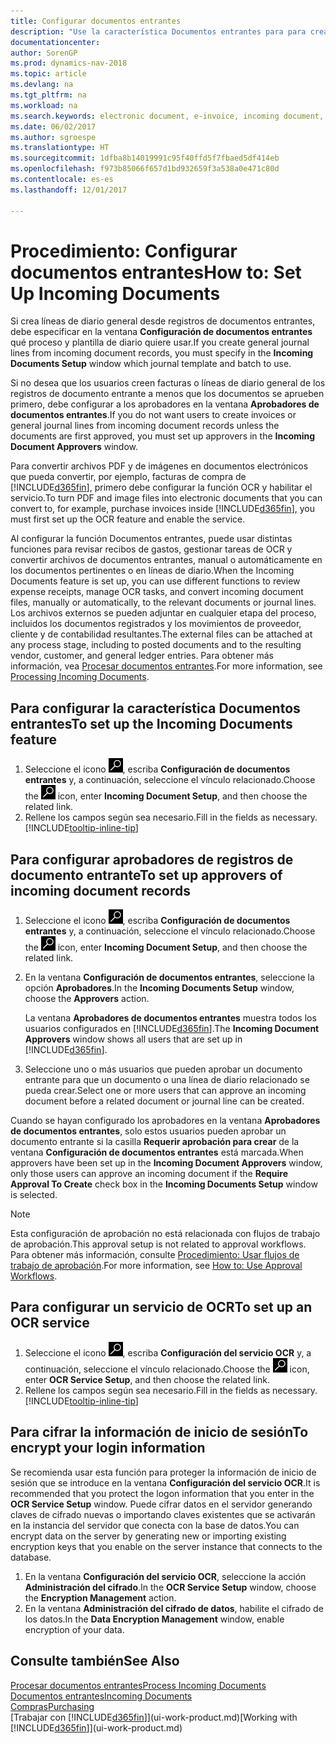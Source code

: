 ```yaml
---
title: Configurar documentos entrantes
description: "Use la característica Documentos entrantes para para crear documentos electrónicos, administrar las tareas de OCR, importar facturas y convertir los archivos de imagen."
documentationcenter: 
author: SorenGP
ms.prod: dynamics-nav-2018
ms.topic: article
ms.devlang: na
ms.tgt_pltfrm: na
ms.workload: na
ms.search.keywords: electronic document, e-invoice, incoming document, OCR, ecommerce, document exchange, import invoice
ms.date: 06/02/2017
ms.author: sgroespe
ms.translationtype: HT
ms.sourcegitcommit: 1dfba8b14019991c95f40ffd5f7fbaed5df414eb
ms.openlocfilehash: f973b85066f657d1bd932659f3a538a0e471c80d
ms.contentlocale: es-es
ms.lasthandoff: 12/01/2017

---
```

# <a name="how-to-set-up-incoming-documents"></a><span data-ttu-id="4131d-103">Procedimiento: Configurar documentos entrantes</span><span class="sxs-lookup"><span data-stu-id="4131d-103">How to: Set Up Incoming Documents</span></span>
<span data-ttu-id="4131d-104">Si crea líneas de diario general desde registros de documentos entrantes, debe especificar en la ventana **Configuración de documentos entrantes** qué proceso y plantilla de diario quiere usar.</span><span class="sxs-lookup"><span data-stu-id="4131d-104">If you create general journal lines from incoming document records, you must specify in the **Incoming Documents Setup** window which journal template and batch to use.</span></span>

<span data-ttu-id="4131d-105">Si no desea que los usuarios creen facturas o líneas de diario general de los registros de documento entrante a menos que los documentos se aprueben primero, debe configurar a los aprobadores en la ventana **Aprobadores de documentos entrantes**.</span><span class="sxs-lookup"><span data-stu-id="4131d-105">If you do not want users to create invoices or general journal lines from incoming document records unless the documents are first approved, you must set up approvers in the **Incoming Document Approvers** window.</span></span>

<span data-ttu-id="4131d-106">Para convertir archivos PDF y de imágenes en documentos electrónicos que pueda convertir, por ejemplo, facturas de compra de [!INCLUDE[d365fin](includes/d365fin_md.md)], primero debe configurar la función OCR y habilitar el servicio.</span><span class="sxs-lookup"><span data-stu-id="4131d-106">To turn PDF and image files into electronic documents that you can convert to, for example, purchase invoices inside [!INCLUDE[d365fin](includes/d365fin_md.md)], you must first set up the OCR feature and enable the service.</span></span>

<span data-ttu-id="4131d-107">Al configurar la función Documentos entrantes, puede usar distintas funciones para revisar recibos de gastos, gestionar tareas de OCR y convertir archivos de documentos entrantes, manual o automáticamente en los documentos pertinentes o en líneas de diario.</span><span class="sxs-lookup"><span data-stu-id="4131d-107">When the Incoming Documents feature is set up, you can use different functions to review expense receipts, manage OCR tasks, and convert incoming document files, manually or automatically, to the relevant documents or journal lines.</span></span> <span data-ttu-id="4131d-108">Los archivos externos se pueden adjuntar en cualquier etapa del proceso, incluidos los documentos registrados y los movimientos de proveedor, cliente y de contabilidad resultantes.</span><span class="sxs-lookup"><span data-stu-id="4131d-108">The external files can be attached at any process stage, including to posted documents and to the resulting vendor, customer, and general ledger entries.</span></span> <span data-ttu-id="4131d-109">Para obtener más información, vea [Procesar documentos entrantes](across-process-income-documents.md).</span><span class="sxs-lookup"><span data-stu-id="4131d-109">For more information, see [Processing Incoming Documents](across-process-income-documents.md).</span></span>

## <a name="to-set-up-the-incoming-documents-feature"></a><span data-ttu-id="4131d-110">Para configurar la característica Documentos entrantes</span><span class="sxs-lookup"><span data-stu-id="4131d-110">To set up the Incoming Documents feature</span></span>
1. <span data-ttu-id="4131d-111">Seleccione el icono ![Buscar página o informe](media/ui-search/search_small.png "icono Buscar página o informe"), escriba **Configuración de documentos entrantes** y, a continuación, seleccione el vínculo relacionado.</span><span class="sxs-lookup"><span data-stu-id="4131d-111">Choose the ![Search for Page or Report](media/ui-search/search_small.png "Search for Page or Report icon") icon, enter **Incoming Document Setup**, and then choose the related link.</span></span>
2. <span data-ttu-id="4131d-112">Rellene los campos según sea necesario.</span><span class="sxs-lookup"><span data-stu-id="4131d-112">Fill in the fields as necessary.</span></span> [!INCLUDE[tooltip-inline-tip](includes/tooltip-inline-tip_md.md)]

## <a name="to-set-up-approvers-of-incoming-document-records"></a><span data-ttu-id="4131d-113">Para configurar aprobadores de registros de documento entrante</span><span class="sxs-lookup"><span data-stu-id="4131d-113">To set up approvers of incoming document records</span></span>
1. <span data-ttu-id="4131d-114">Seleccione el icono ![Buscar página o informe](media/ui-search/search_small.png "icono Buscar página o informe"), escriba **Configuración de documentos entrantes** y, a continuación, seleccione el vínculo relacionado.</span><span class="sxs-lookup"><span data-stu-id="4131d-114">Choose the ![Search for Page or Report](media/ui-search/search_small.png "Search for Page or Report icon") icon, enter **Incoming Document Setup**, and then choose the related link.</span></span>  
2. <span data-ttu-id="4131d-115">En la ventana **Configuración de documentos entrantes**, seleccione la opción **Aprobadores**.</span><span class="sxs-lookup"><span data-stu-id="4131d-115">In the **Incoming Documents Setup** window, choose the **Approvers** action.</span></span>

    <span data-ttu-id="4131d-116">La ventana **Aprobadores de documentos entrantes** muestra todos los usuarios configurados en [!INCLUDE[d365fin](includes/d365fin_md.md)].</span><span class="sxs-lookup"><span data-stu-id="4131d-116">The **Incoming Document Approvers** window shows all users that are set up in [!INCLUDE[d365fin](includes/d365fin_md.md)].</span></span>  
3. <span data-ttu-id="4131d-117">Seleccione uno o más usuarios que pueden aprobar un documento entrante para que un documento o una línea de diario relacionado se pueda crear.</span><span class="sxs-lookup"><span data-stu-id="4131d-117">Select one or more users that can approve an incoming document before a related document or journal line can be created.</span></span>

<span data-ttu-id="4131d-118">Cuando se hayan configurado los aprobadores en la ventana **Aprobadores de documentos entrantes**, solo estos usuarios pueden aprobar un documento entrante si la casilla **Requerir aprobación para crear** de la ventana **Configuración de documentos entrantes** está marcada.</span><span class="sxs-lookup"><span data-stu-id="4131d-118">When approvers have been set up in the **Incoming Document Approvers** window, only those users can approve an incoming document if the **Require Approval To Create** check box in the **Incoming Documents Setup** window is selected.</span></span>

> [!NOTE]  
>   <span data-ttu-id="4131d-119">Esta configuración de aprobación no está relacionada con flujos de trabajo de aprobación.</span><span class="sxs-lookup"><span data-stu-id="4131d-119">This approval setup is not related to approval workflows.</span></span> <span data-ttu-id="4131d-120">Para obtener más información, consulte [Procedimiento: Usar flujos de trabajo de aprobación](across-how-use-approval-workflows.md).</span><span class="sxs-lookup"><span data-stu-id="4131d-120">For more information, see [How to: Use Approval Workflows](across-how-use-approval-workflows.md).</span></span>

## <a name="to-set-up-an-ocr-service"></a><span data-ttu-id="4131d-121">Para configurar un servicio de OCR</span><span class="sxs-lookup"><span data-stu-id="4131d-121">To set up an OCR service</span></span>
1. <span data-ttu-id="4131d-122">Seleccione el icono ![Buscar página o informe](media/ui-search/search_small.png "icono Buscar página o informe"), escriba **Configuración del servicio OCR** y, a continuación, seleccione el vínculo relacionado.</span><span class="sxs-lookup"><span data-stu-id="4131d-122">Choose the ![Search for Page or Report](media/ui-search/search_small.png "Search for Page or Report icon") icon, enter **OCR Service Setup**, and then choose the related link.</span></span>
2. <span data-ttu-id="4131d-123">Rellene los campos según sea necesario.</span><span class="sxs-lookup"><span data-stu-id="4131d-123">Fill in the fields as necessary.</span></span> [!INCLUDE[tooltip-inline-tip](includes/tooltip-inline-tip_md.md)]

## <a name="to-encrypt-your-login-information"></a><span data-ttu-id="4131d-124">Para cifrar la información de inicio de sesión</span><span class="sxs-lookup"><span data-stu-id="4131d-124">To encrypt your login information</span></span>
<span data-ttu-id="4131d-125">Se recomienda usar esta función para proteger la información de inicio de sesión que se introduce en la ventana **Configuración del servicio OCR**.</span><span class="sxs-lookup"><span data-stu-id="4131d-125">It is recommended that you protect the logon information that you enter in the **OCR Service Setup** window.</span></span> <span data-ttu-id="4131d-126">Puede cifrar datos en el servidor generando claves de cifrado nuevas o importando claves existentes que se activarán en la instancia del servidor que conecta con la base de datos.</span><span class="sxs-lookup"><span data-stu-id="4131d-126">You can encrypt data on the server by generating new or importing existing encryption keys that you enable on the server instance that connects to the database.</span></span>

1. <span data-ttu-id="4131d-127">En la ventana **Configuración del servicio OCR**, seleccione la acción **Administración del cifrado**.</span><span class="sxs-lookup"><span data-stu-id="4131d-127">In the **OCR Service Setup** window, choose the **Encryption Management** action.</span></span>
2. <span data-ttu-id="4131d-128">En la ventana **Administración del cifrado de datos**, habilite el cifrado de los datos.</span><span class="sxs-lookup"><span data-stu-id="4131d-128">In the **Data Encryption Management** window, enable encryption of your data.</span></span>

## <a name="see-also"></a><span data-ttu-id="4131d-129">Consulte también</span><span class="sxs-lookup"><span data-stu-id="4131d-129">See Also</span></span>
[<span data-ttu-id="4131d-130">Procesar documentos entrantes</span><span class="sxs-lookup"><span data-stu-id="4131d-130">Process Incoming Documents</span></span>](across-process-income-documents.md)  
[<span data-ttu-id="4131d-131">Documentos entrantes</span><span class="sxs-lookup"><span data-stu-id="4131d-131">Incoming Documents</span></span>](across-income-documents.md)  
[<span data-ttu-id="4131d-132">Compras</span><span class="sxs-lookup"><span data-stu-id="4131d-132">Purchasing</span></span>](purchasing-manage-purchasing.md)  
<span data-ttu-id="4131d-133">[Trabajar con [!INCLUDE[d365fin](includes/d365fin_md.md)]](ui-work-product.md)</span><span class="sxs-lookup"><span data-stu-id="4131d-133">[Working with [!INCLUDE[d365fin](includes/d365fin_md.md)]](ui-work-product.md)</span></span>

